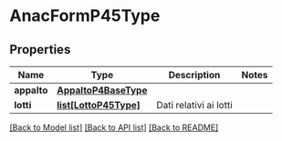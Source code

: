 # AnacFormP45Type

## Properties
Name | Type | Description | Notes
------------ | ------------- | ------------- | -------------
**appalto** | [**AppaltoP4BaseType**](AppaltoP4BaseType.md) |  | 
**lotti** | [**list[LottoP45Type]**](LottoP45Type.md) | Dati relativi ai lotti | 

[[Back to Model list]](../README.md#documentation-for-models) [[Back to API list]](../README.md#documentation-for-api-endpoints) [[Back to README]](../README.md)

